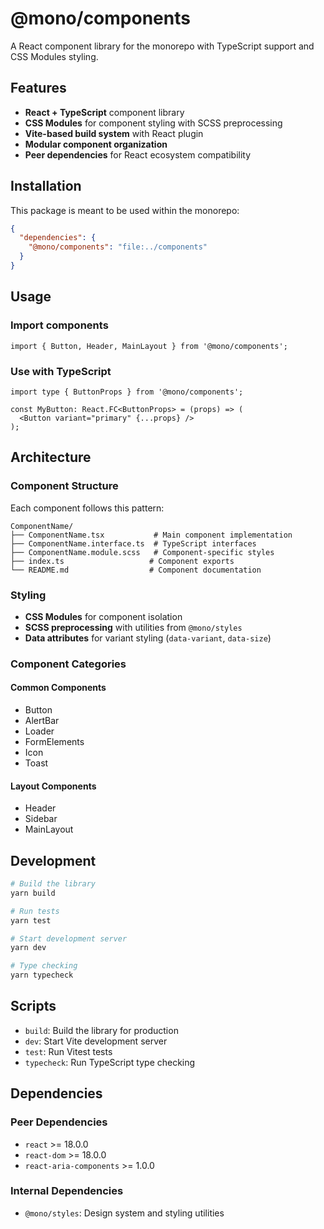 # @mono/components

A React component library for the monorepo with TypeScript support and CSS Modules styling.

## Features

- **React + TypeScript** component library
- **CSS Modules** for component styling with SCSS preprocessing
- **Vite-based build system** with React plugin
- **Modular component organization**
- **Peer dependencies** for React ecosystem compatibility

## Installation

This package is meant to be used within the monorepo:

```json
{
  "dependencies": {
    "@mono/components": "file:../components"
  }
}
```

## Usage

### Import components

```tsx
import { Button, Header, MainLayout } from '@mono/components';
```

### Use with TypeScript

```tsx
import type { ButtonProps } from '@mono/components';

const MyButton: React.FC<ButtonProps> = (props) => (
  <Button variant="primary" {...props} />
);
```

## Architecture

### Component Structure

Each component follows this pattern:

```
ComponentName/
├── ComponentName.tsx           # Main component implementation
├── ComponentName.interface.ts  # TypeScript interfaces
├── ComponentName.module.scss   # Component-specific styles
├── index.ts                   # Component exports
└── README.md                  # Component documentation
```

### Styling

- **CSS Modules** for component isolation
- **SCSS preprocessing** with utilities from `@mono/styles`
- **Data attributes** for variant styling (`data-variant`, `data-size`)

### Component Categories

#### Common Components
- Button
- AlertBar
- Loader
- FormElements
- Icon
- Toast

#### Layout Components
- Header
- Sidebar
- MainLayout

## Development

```bash
# Build the library
yarn build

# Run tests
yarn test

# Start development server
yarn dev

# Type checking
yarn typecheck
```

## Scripts

- `build`: Build the library for production
- `dev`: Start Vite development server
- `test`: Run Vitest tests
- `typecheck`: Run TypeScript type checking

## Dependencies

### Peer Dependencies
- `react` >= 18.0.0
- `react-dom` >= 18.0.0
- `react-aria-components` >= 1.0.0

### Internal Dependencies
- `@mono/styles`: Design system and styling utilities
